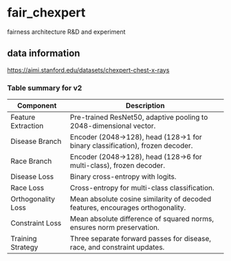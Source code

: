 # fair_chexpert
fairness architecture R&amp;D and experiment

## data information
https://aimi.stanford.edu/datasets/chexpert-chest-x-rays

### Table summary for v2
| Component               | Description                                                                 |
|-------------------------|-----------------------------------------------------------------------------|
| Feature Extraction      | Pre-trained ResNet50, adaptive pooling to 2048-dimensional vector.          |
| Disease Branch          | Encoder (2048→128), head (128→1 for binary classification), frozen decoder. |
| Race Branch             | Encoder (2048→128), head (128→6 for multi-class), frozen decoder.           |
| Disease Loss            | Binary cross-entropy with logits.                                           |
| Race Loss               | Cross-entropy for multi-class classification.                               |
| Orthogonality Loss      | Mean absolute cosine similarity of decoded features, encourages orthogonality. |
| Constraint Loss         | Mean absolute difference of squared norms, ensures norm preservation.       |
| Training Strategy       | Three separate forward passes for disease, race, and constraint updates.    |

